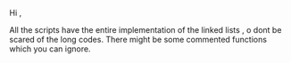 Hi ,

All the scripts have the entire implementation of the linked lists , o dont be scared of the long codes.
There might be some commented functions which you can ignore.
